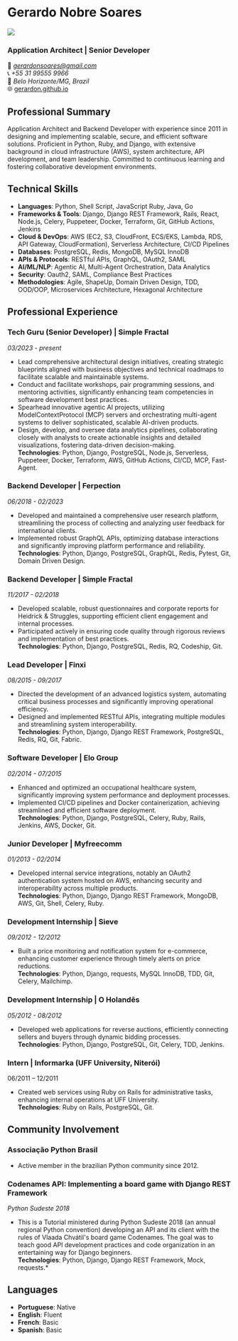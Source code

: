 # Gerardo Nobre Soares

![](http://gravatar.com/userimage/22594948/8c158d4643e3582cd1826d22e83978b0.jpg?size=200)

### Application Architect | Senior Developer
📧 *[gerardonsoares@gmail.com](mailto:gerardonsoares@gmail.com)*   
📞 *+55 31 99555 9966*   
📍 *Belo Horizonte/MG, Brazil*   
🌐 [gerardon.github.io](https://gerardon.github.io/)

## Professional Summary

Application Architect and Backend Developer with experience since 2011 in designing and implementing scalable, secure, and efficient software solutions. Proficient in Python, Ruby, and Django, with extensive background in cloud infrastructure (AWS), system architecture, API development, and team leadership. Committed to continuous learning and fostering collaborative development environments.

## Technical Skills
- **Languages**: Python, Shell Script, JavaScript Ruby, Java, Go
- **Frameworks & Tools**: Django, Django REST Framework, Rails, React, Node.js, Celery, Puppeteer, Docker, Terraform, Git, GitHub Actions, Jenkins
- **Cloud & DevOps**: AWS (EC2, S3, CloudFront, ECS/EKS, Lambda, RDS, API Gateway, CloudFormation), Serverless Architecture, CI/CD Pipelines
- **Databases**: PostgreSQL, Redis, MongoDB, MySQL InnoDB
- **APIs & Protocols**: RESTful APIs, GraphQL, OAuth2, SAML
- **AI/ML/NLP**: Agentic AI, Multi-Agent Orchestration, Data Analytics
- **Security**: Oauth2, SAML, Compliance Best Practices
- **Methodologies**: Agile, ShapeUp, Domain Driven Design, TDD, OOD/OOP, Microservices Architecture, Hexagonal Architecture


## Professional Experience

### Tech Guru (Senior Developer) | Simple Fractal
*03/2023 - present*

- Lead comprehensive architectural design initiatives, creating strategic blueprints aligned with business objectives and technical roadmaps to facilitate scalable and maintainable systems.
- Conduct and facilitate workshops, pair programming sessions, and mentoring activities, significantly enhancing team competencies in software development best practices.
- Spearhead innovative agentic AI projects, utilizing ModelContextProtocol (MCP) servers and orchestrating multi-agent systems to deliver sophisticated, scalable AI-driven products.
- Design, develop, and oversee data analytics pipelines, collaborating closely with analysts to create actionable insights and detailed visualizations, fostering data-driven decision-making.    
**Technologies**: Python, Django, PostgreSQL, Node.js, Serverless, Puppeteer, Docker, Terraform, AWS, GitHub Actions, CI/CD, MCP, Fast-Agent.


### Backend Developer | Ferpection
*06/2018 - 02/2023*

- Developed and maintained a comprehensive user research platform, streamlining the process of collecting and analyzing user feedback for international clients.
- Implemented robust GraphQL APIs, optimizing database interactions and significantly improving platform performance and reliability.    
**Technologies**: Python, Django, PostgreSQL, GraphQL, Redis, Pytest, Git, Domain Driven Design.


### Backend Developer | Simple Fractal
*11/2017 - 02/2018*
- Developed scalable, robust questionnaires and corporate reports for Heidrick & Struggles, supporting efficient client engagement and internal processes.
- Participated actively in ensuring code quality through rigorous reviews and implementation of best practices.    
**Technologies**: Python, Django, PostgreSQL, Redis, RQ, Codeship, Git.


### Lead Developer | Finxi
*08/2015 - 09/2017*

- Directed the development of an advanced logistics system, automating critical business processes and significantly improving operational efficiency.
- Designed and implemented RESTful APIs, integrating multiple modules and streamlining system interoperability.    
**Technologies**: Python, Django, Django REST Framework, PostgreSQL, Redis, RQ, Git, Fabric.


### Software Developer | Elo Group
*02/2014 - 07/2015*

- Enhanced and optimized an occupational healthcare system, significantly improving system performance and deployment processes.
- Implemented CI/CD pipelines and Docker containerization, achieving streamlined and efficient software deployment.    
**Technologies**: Python, Django, PostgreSQL, Celery, Ruby, Rails, Jenkins, AWS, Docker, Git.


### Junior Developer | Myfreecomm
*01/2013 - 02/2014*

- Developed internal service integrations, notably an OAuth2 authentication system hosted on AWS, enhancing security and interoperability across multiple products.    
**Technologies**: Python, Django, Django REST Framework, MongoDB, AWS, Git, Shell, Celery, Ruby.


### Development Internship | Sieve
*09/2012 - 12/2012*

- Built a price monitoring and notification system for e-commerce, enhancing customer experience through timely alerts on price reductions.    
**Technologies**: Python, Django, requests, MySQL InnoDB, TDD, Git, Celery, Mailchimp.


### Development Internship | O Holandês
*05/2012 - 08/2012*

- Developed web applications for reverse auctions, efficiently connecting sellers and buyers through dynamic bidding processes.    
**Technologies**: Python, Django, PostgreSQL, Git, Celery, TDD, Jenkins.

### Intern | Informarka (UFF University, Niterói)

06/2011 – 12/2011

- Created web services using Ruby on Rails for administrative tasks, enhancing internal operations at UFF University.    
**Technologies**: Ruby on Rails, PostgreSQL, Git.


## Community Involvement

### Associação Python Brasil
- Active member in the brazilian Python community since 2012.

### Codenames API: Implementing a board game with Django REST Framework
*Python Sudeste 2018*

- This is a Tutorial ministered during Python Sudeste 2018 (an annual regional Python convention) developing an API and its client with the rules of Vlaada Chvátil's board game Codenames. The goal was to teach good API development practices and code organization in an entertaining way for Django beginners.    
**Technologies**: Python, Django, Django REST Framework, Mock, requests.*

## Languages
- **Portuguese**: Native
- **English**: Fluent
- **French**: Basic
- **Spanish**: Basic
